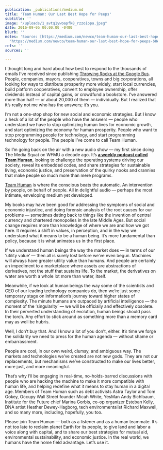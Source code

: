 ```yaml
---
publication: _publications/medium.md
title: 'Team Human: Our Last Best Hope for Peeps'
subtitle: ''
image: "/uploads/1_avtq1ywoapfk8_rzzoiopa.jpeg"
date: 2016-09-05 00:00:00 -0400
blurb: ''
notes: 'Source: [https://medium.com/newco/team-human-our-last-best-hope-for-peeps-b8e723ad7fa2](https://medium.com/newco/team-human-our-last-best-hope-for-peeps-b8e723ad7fa2
  "https://medium.com/newco/team-human-our-last-best-hope-for-peeps-b8e723ad7fa2")'
refs: ''
sources: ''

---
```

I thought long and hard about how best to respond to the thousands of emails I’ve received since publishing [Throwing Rocks at the Google Bus](http://rushkoff.com/throwingrocks). People, companies, mayors, cooperatives, towns and big corporations, all looking for ways to distribute prosperity more widely, start local currencies, build platform cooperatives, convert to employee ownership, offer dividends instead of capital gains, or crowdfund a bookstore. I’ve answered more than half — or about 20,000 of them — individually. But I realized that it’s really not me who has the answers; it’s you.

I’m not a one-stop shop for new social and economic strategies. But I know a heck of a lot of the people who have the answers — people who understand we have to stop optimizing human lives for economic growth, and start optimizing the economy for human prosperity. People who want to stop programming people for technology, and start programming technology for people. The people I’ve come to call Team Human.

So I’m going back on the air with a new audio show — my first since doing The Media Squat on WFMU a decade ago. It’s [**a weekly podcast called Team Human**](http://teamhuman.fm/), looking to challenge the operating systems driving our society, reveal its embedded codes, and share strategies for sustainable living, economic justice, and preservation of the quirky nooks and crannies that make people so much more than mere programs.

[Team Human](http://teamhuman.fm/) is where the conscious beats the automatic. An intervention by people, on behalf of people. All in delightful audio — perhaps the most intimate, enveloping medium yet developed.

My books may have been good for addressing the symptoms of social and economic injustice, and doing forensic analysis of the root causes for our problems — sometimes dating back to things like the invention of central currency and chartered monopolies in the late Middle Ages. But social change requires more than knowledge of where we are and how we got here. It requires a shift in values, in perception, and in the way we understand what it means to be a human being. It’s more fundamental than policy, because it is what animates us in the first place.

If we understand human beings the way the market does — in terms of our ‘utility value’ — then all is surely lost before we’ve even begun. Machines will always have greater utility value than humans. And people are certainly an impediment to a marketplace where assets are abstractions of derivatives, not the stuff that sustains life. To the market, the derivatives on water are worth a whole lot more than water, itself.

Meanwhile, if we look at human beings the way some of the scientists and CEO of our leading technology companies do, then we’re just some temporary stage on information’s journey toward higher states of complexity. The minute humans are outpaced by artificial intelligence — the moment of the ‘singularity’ — we will be officially and effectively obsolete. In their perverted understanding of evolution, human beings should pass the torch. Any effort to stick around as something more than a memory card may as well be hubris.

Well, I don’t buy that. And I know a lot of you don’t, either. It’s time we forge the solidarity we need to press for the human agenda — without shame or embarrassment.

People are cool, in our own weird, clumsy, and ambiguous way. The markets and technologies we’ve created are not new gods. They are not our replacements, but mechanisms we’ve constructed to make our lives better, more just, and more meaningful.

That’s why I’ll be engaging in real-time, no-holds-barred discussions with people who are hacking the machine to make it more compatible with human life, and helping redefine what it means to stay human in a digital age. Members of Team Human such as debt activists Astra Taylor and Tom Gokey, Occupy Wall Street founder Micah White, YesMan Andy Bichlbaum, Institute for the Future chief Marina Gorbis, co-op organizer Esteban Kelly, DNA artist Heather Dewey-Hagborg, tech environmentalist Richard Maxwell, and so many more, including, hopefully, you too.

Please join Team Human — both as a listener and as a human teammate. It’s not too late to reclaim planet Earth for its people, to give land and labor a voice along with capital, and to share our best strategies for mutual aid, environmental sustainability, and economic justice. In the real world, we humans have the home field advantage. Let’s use it.